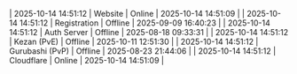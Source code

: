 | 2025-10-14 14:51:12 | Website | Online | 2025-10-14 14:51:09 |
| 2025-10-14 14:51:12 | Registration | Offline | 2025-09-09 16:40:23 |
| 2025-10-14 14:51:12 | Auth Server | Offline | 2025-08-18 09:33:31 |
| 2025-10-14 14:51:12 | Kezan (PvE) | Offline | 2025-10-11 12:51:30 |
| 2025-10-14 14:51:12 | Gurubashi (PvP) | Offline | 2025-08-23 21:44:06 |
| 2025-10-14 14:51:12 | Cloudflare | Online | 2025-10-14 14:51:09 |
